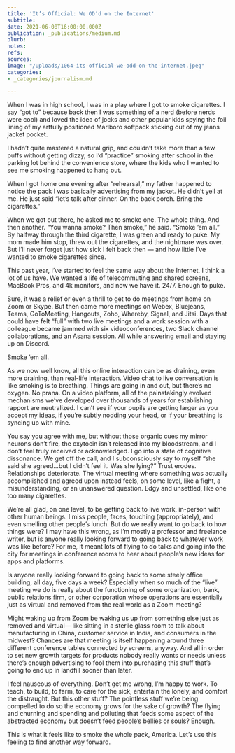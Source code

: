 ```yaml
---
title: 'It’s Official: We OD’d on the Internet'
subtitle: 
date: 2021-06-08T16:00:00.000Z
publication: _publications/medium.md
blurb: 
notes: 
refs: 
sources: 
image: "/uploads/1064-its-official-we-odd-on-the-internet.jpeg"
categories:
- _categories/journalism.md

---
```

When I was in high school, I was in a play where I got to smoke cigarettes. I say “got to” because back then I was something of a nerd (before nerds were cool) and loved the idea of jocks and other popular kids spying the foil lining of my artfully positioned Marlboro softpack sticking out of my jeans jacket pocket.

I hadn’t quite mastered a natural grip, and couldn’t take more than a few puffs without getting dizzy, so I‘d “practice” smoking after school in the parking lot behind the convenience store, where the kids who I wanted to see me smoking happened to hang out.

When I got home one evening after “rehearsal,” my father happened to notice the pack I was basically advertising from my jacket. He didn’t yell at me. He just said “let’s talk after dinner. On the back porch. Bring the cigarettes.”

When we got out there, he asked me to smoke one. The whole thing. And then another. “You wanna smoke? Then smoke,” he said. “Smoke ’em all.” By halfway through the third cigarette, I was green and ready to puke. My mom made him stop, threw out the cigarettes, and the nightmare was over. But I’ll never forget just how sick I felt back then — and how little I’ve wanted to smoke cigarettes since.

This past year, I’ve started to feel the same way about the Internet. I think a lot of us have. We wanted a life of telecommuting and shared screens, MacBook Pros, and 4k monitors, and now we have it. 24/7. Enough to puke.

Sure, it was a relief or even a thrill to get to do meetings from home on Zoom or Skype. But then came more meetings on Webex, Bluejeans, Teams, GoToMeeting, Hangouts, Zoho, Whereby, Signal, and Jitsi. Days that could have felt “full” with two live meetings and a work session with a colleague became jammed with six videoconferences, two Slack channel collaborations, and an Asana session. All while answering email and staying up on Discord.

Smoke ’em all.

As we now well know, all this online interaction can be as draining, even more draining, than real-life interaction. Video chat to live conversation is like smoking is to breathing. Things are going in and out, but there’s no oxygen. No prana. On a video platform, all of the painstakingly evolved mechanisms we’ve developed over thousands of years for establishing rapport are neutralized. I can’t see if your pupils are getting larger as you accept my ideas, if you’re subtly nodding your head, or if your breathing is syncing up with mine.

You say you agree with me, but without those organic cues my mirror neurons don’t fire, the oxytocin isn’t released into my bloodstream, and I don’t feel truly received or acknowledged. I go into a state of cognitive dissonance. We get off the call, and I subconsciously say to myself “she said she agreed…but I didn’t feel it. Was she lying?” Trust erodes. Relationships deteriorate. The virtual meeting where something was actually accomplished and agreed upon instead feels, on some level, like a fight, a misunderstanding, or an unanswered question. Edgy and unsettled, like one too many cigarettes.

We’re all glad, on one level, to be getting back to live work, in-person with other human beings. I miss people, faces, touching (appropriately), and even smelling other people’s lunch. But do we really want to go back to how things were? I may have this wrong, as I’m mostly a professor and freelance writer, but is anyone really looking forward to going back to whatever work was like before? For me, it meant lots of flying to do talks and going into the city for meetings in conference rooms to hear about people’s new ideas for apps and platforms.

Is anyone really looking forward to going back to some steely office building, all day, five days a week? Especially when so much of the “live” meeting we do is really about the functioning of some organization, bank, public relations firm, or other corporation whose operations are essentially just as virtual and removed from the real world as a Zoom meeting?

Might waking up from Zoom be waking us up from something else just as removed and virtual— like sitting in a sterile glass room to talk about manufacturing in China, customer service in India, and consumers in the midwest? Chances are that meeting is itself happening around three different conference tables connected by screens, anyway. And all in order to set new growth targets for products nobody really wants or needs unless there’s enough advertising to fool them into purchasing this stuff that’s going to end up in landfill sooner than later.

I feel nauseous of everything. Don’t get me wrong, I’m happy to work. To teach, to build, to farm, to care for the sick, entertain the lonely, and comfort the distraught. But this other stuff? The pointless stuff we’re being compelled to do so the economy grows for the sake of growth? The flying and churning and spending and polluting that feeds some aspect of the abstracted economy but doesn’t feed people’s bellies or souls? Enough.

This is what it feels like to smoke the whole pack, America. Let’s use this feeling to find another way forward.